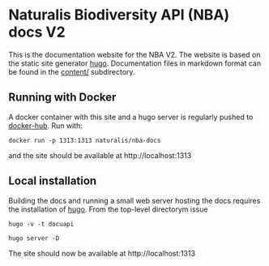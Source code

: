 # Naturalis Biodiversity API (NBA) docs V2
This is the documentation website for the
NBA V2. The website is based on the
static site generator [hugo](https://gohugo.io/). 
Documentation files in markdown format can be found
in the [content/](https://github.com/naturalis/nba-docs/tree/V2_master/content)
subdirectory.

## Running with Docker
A docker container with this site and a hugo server is regularly 
pushed to [docker-hub](https://hub.docker.com/r/naturalis/nba-docs/).
Run with:

`docker run -p 1313:1313 naturalis/nba-docs`

and the site should be available at http://localhost:1313

## Local installation
Building the docs and running a small web server hosting the docs
requires the installation of [hugo](https://gohugo.io/). From the 
top-level directorym issue

`hugo -v -t docuapi`

`hugo server -D`

The site should now be available at http://localhost:1313
